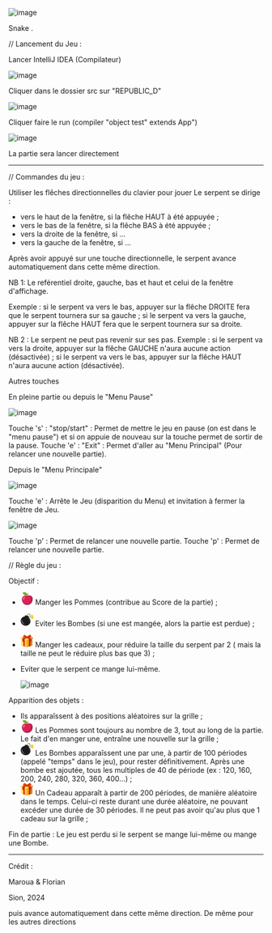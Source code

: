
![image](https://github.com/Algath/Projet-Snake/assets/153815619/dcd03acf-bcd5-4371-a06c-2a14385bc349)

Snake .

// Lancement du Jeu : 

Lancer IntelliJ IDEA (Compilateur) 

![image](https://github.com/Algath/Projet-Snake/assets/153815619/3b94293b-d22c-416f-8d83-56ca08b22eae)


Cliquer dans le dossier src sur "REPUBLIC_D"

![image](https://github.com/Algath/Projet-Snake/assets/153815619/4b43785b-aad6-470e-a31b-07c6aaf9d659)


Cliquer faire le run (compiler "object test" extends App")

![image](https://github.com/Algath/Projet-Snake/assets/153815619/c408f00a-8bc3-4e73-8c87-23eefe74a8e4)


La partie sera lancer directement

_____________________________________________________________________________________________________________________________________________________________________________

// Commandes du jeu :

Utiliser les flêches directionnelles du clavier pour jouer 
Le serpent se dirige : 
- vers le haut de la fenêtre, si la flêche HAUT à été appuyée ;
- vers le bas de la fenêtre, si la flêche BAS à été appuyée ;
- vers la droite de la fenêtre, si ...
- vers la gauche de la fenêtre, si ...

Après avoir appuyé sur une touche directionnelle, le serpent avance automatiquement dans cette même direction.

NB 1: Le reférentiel droite, gauche, bas et haut et celui de la fenêtre d'affichage.

Exemple : si le serpent va vers le bas, appuyer sur la flêche DROITE fera que le serpent tournera sur sa gauche ;
          si le serpent va vers la gauche, appuyer sur la flêche HAUT fera que le serpent tournera sur sa droite.

NB 2 : Le serpent ne peut pas revenir sur ses pas.
Exemple : si le serpent va vers la droite, appuyer sur la flêche GAUCHE n'aura aucune action (désactivée) ;
          si le serpent va vers le bas, appuyer sur la flêche HAUT n'aura aucune action (désactivée).

Autres touches

En pleine partie ou depuis le "Menu Pause"

![image](https://github.com/Algath/Projet-Snake/assets/153815619/acebf795-09ad-448a-8b44-487c03b74f12)

Touche 's' : "stop/start" : Permet de mettre le jeu en pause (on est dans le "menu pause") et si on appuie de nouveau sur la touche permet de sortir de la pause.
Touche 'e' : "Exit" : Permet d'aller au "Menu Principal" (Pour relancer une nouvelle partie).

Depuis le "Menu Principale"

![image](https://github.com/Algath/Projet-Snake/assets/153815619/e7c4d188-4dda-45aa-ab5a-3e2f99ece663)


Touche 'e' : Arrête le Jeu (disparition du Menu) et invitation à fermer la fenêtre de Jeu.

![image](https://github.com/Algath/Projet-Snake/assets/153815619/4153defd-ef76-4e0d-9fdb-d186e2538d14)

Touche 'p' : Permet de relancer une nouvelle partie.
Touche 'p' : Permet de relancer une nouvelle partie.


// Règle du jeu :

Objectif : 
- <img src= 'src/res/pommes.jpg' width='25'> Manger les Pommes (contribue au Score de la partie) ;
- <img src= 'src/res/bombes.jpeg' width='25'> Eviter les Bombes (si une est mangée, alors la partie est perdue) ;
- <img src= 'src/res/cadeau.jpg' width='25'> Manger les cadeaux, pour réduire la taille du serpent par 2 ( mais la taille ne peut le réduire plus bas que 3) ;
- Eviter que le serpent ce mange lui-même.
  
  ![image](https://github.com/Algath/Projet-Snake/assets/153815619/0f92be1c-af95-4d90-aa04-fe5e1680bf28)
 

Apparition des objets :
- Ils apparaîssent à des positions aléatoires sur la grille ;
- <img src= 'src/res/pommes.jpg' width='25'> Les Pommes sont toujours au nombre de 3, tout au long de la partie.
  Le fait d'en manger une, entraîne une nouvelle sur la grille ;
- <img src= 'src/res/bombes.jpeg' width='25'> Les Bombes apparaîssent une par une, à partir de 100 périodes (appelé "temps" dans  le jeu), pour rester définitivement.
  Après une bombe est ajoutée, tous les multiples de 40 de période (ex : 120, 160, 200, 240, 280, 320, 360, 400...) ;
- <img src= 'src/res/cadeau.jpg' width='25'> Un Cadeau apparaît à partir de 200 périodes, de manière aléatoire dans le temps.
  Celui-ci reste durant une durée aléatoire, ne pouvant excéder une durée de 30 périodes.
  Il ne peut pas avoir qu'au plus que 1 cadeau sur la grille ;

 Fin de partie :
 Le jeu est perdu si le serpent se mange lui-même ou mange une Bombe.

 _____________________________________________________________________________________________________________________________________________________________________________

  Crédit :

  Maroua & Florian

  Sion, 2024
  




                      
                      



puis avance automatiquement dans cette même direction.
De même pour les autres directions

